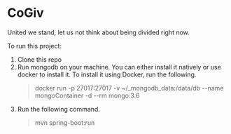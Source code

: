 # CoGiv

United we stand, let us not think about being divided right now.

To run this project:
1. Clone this repo
2. Run mongodb on your machine. You can either install it natively or use
docker to install it. To install it using Docker, run the following.
    >  docker run -p 27017:27017 -v ~/_mongodb_data:/data/db --name mongoContainer -d --rm mongo:3.6 
3. Run the following command.
    > mvn spring-boot:run
